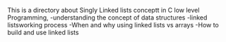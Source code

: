 This is a directory about Singly Linked lists conceptt in C low level Programming,
-understanding the concept of data structures
-linked listsworking process 
-When and why using linked lists vs arrays
-How to build and use linked lists
